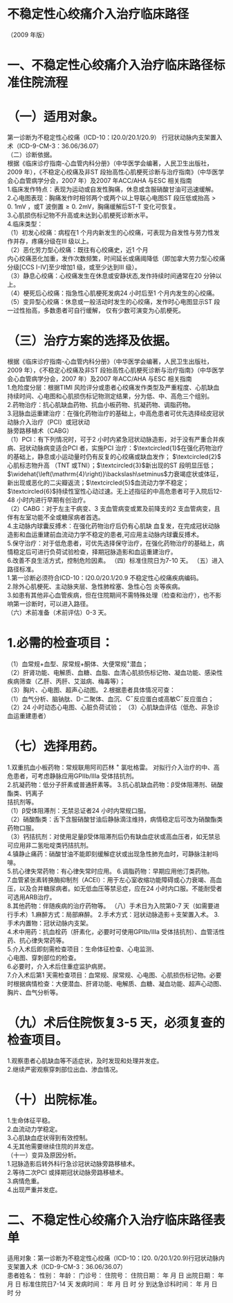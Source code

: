 # 不稳定性心绞痛介入治疗临床路径  
（2009 年版）  
# 一、不稳定性心绞痛介入治疗临床路径标准住院流程  
# （一）适用对象。  
第一诊断为不稳定性心绞痛（ICD-10：I20.0/20.1/20.9） 行冠状动脉内支架置入术（ICD-9-CM-3：36.06/36.07）  
（二）诊断依据。  
根据《临床诊疗指南-心血管内科分册》（中华医学会编著，人民卫生出版社，2009 年），《不稳定心绞痛及非ST 段抬高性心肌梗死诊断与治疗指南》（中华医学会心血管病学分会，2007 年）及2007 年ACC/AHA 与ESC 相关指南  
1.临床发作特点：表现为运动或自发性胸痛，休息或含服硝酸甘油可迅速缓解。  
2.心电图表现：胸痛发作时相邻两个或两个以上导联心电图ST 段压低或抬高${>}0.~1\mathrm{mV}$ ，或T 波倒置${\geqslant}0.\ 2\mathrm{mV}$，胸痛缓解后ST-T 变化可恢复。  
3.心肌损伤标记物不升高或未达到心肌梗死诊断水平。  
4.临床类型：  
（1）初发心绞痛：病程在1 个月内新发生的心绞痛，可表现为自发性与劳力性发作并存，疼痛分级在III 级以上。  
（2）恶化劳力型心绞痛：既往有心绞痛史，近1 个月  
内心绞痛恶化加重，发作次数频繁，时间延长或痛阈降低（即加拿大劳力型心绞痛分级[CCS I-IV]至少增加1 级，或至少达到III 级）。  
（3）静息心绞痛：心绞痛发生在休息或安静状态,发作持续时间通常在20 分钟以上。  
（4）梗死后心绞痛：指急性心肌梗死发病24 小时后至1 个月内发生的心绞痛。  
（5）变异型心绞痛：休息或一般活动时发生的心绞痛，发作时心电图显示ST 段一过性抬高，多数患者可自行缓解， 仅有少数可演变为心肌梗死。  
# （三）治疗方案的选择及依据。  
根据《临床诊疗指南-心血管内科分册》（中华医学会编著，人民卫生出版社，2009 年），《不稳定心绞痛及非ST 段抬高性心肌梗死诊断与治疗指南》（中华医学会心血管病学分会，2007 年）及2007 年ACC/AHA 与ESC 相关指南  
1.危险度分层：根据TIMI 风险评分或患者心绞痛发作类型及严重程度、心肌缺血持续时间、心电图和心肌损伤标记物测定结果，分为低、中、高危三个组别。  
2.药物治疗：抗心肌缺血药物、抗血小板药物、抗凝药物、调脂药物。  
3.冠脉血运重建治疗：在强化药物治疗的基础上，中高危患者可优先选择经皮冠状动脉介入治疗（PCI）或冠状动  
脉旁路移植术（CABG）  
（1）PCI：有下列情况时，可于2 小时内紧急冠状动脉造影，对于没有严重合并疾病、冠状动脉病变适合PCI 者，实施PCI 治疗：$\textcircled{1}$在强化药物治疗的基础上，静息或小运动量时仍有反复的心绞痛或缺血发作； $\textcircled{2}$ 心肌标志物升高 （TNT  或TNI）；$\textcircled{3}$新出现的ST 段明显压低；$\widehat{\left(\mathrm{4}\right)}\backslash\setminus$力衰竭症状或体征，新出现或恶化的二尖瓣返流；$\textcircled{5}$血流动力学不稳定；$\textcircled{6}$持续性室性心动过速。无上述指征的中高危患者可于入院后12-48 小时内进行早期有创治疗。  
（2）CABG：对于左主干病变、3 支血管病变或累及前降支的2 支血管病变，且伴有左室功能不全或糖尿病者首选。  
4.主动脉内球囊反搏术：在强化药物治疗后仍有心肌缺 血复发，在完成冠状动脉造影和血运重建前血流动力学不稳定的患者,可应用主动脉内球囊反搏术。  
5.保守治疗：对于低危患者，可优先选择保守治疗，在强化药物治疗的基础上，病情稳定后可进行负荷试验检查，择期冠脉造影和血运重建治疗。  
6.改善不良生活方式，控制危险因素。 （四）标准住院日为7-10 天。 （五）进入路径标准。  
1.第一诊断必须符合ICD-10：I20.0/20.1/20.9 不稳定性心绞痛疾病编码。  
2.除外心肌梗死、主动脉夹层、急性肺栓塞、急性心包 炎等疾病。  
3.如患有其他非心血管疾病，但在住院期间不需特殊处理（检查和治疗），也不影响第一诊断时，可以进入路径。  
（六）术前准备（术前评估）0-3 天。  
# 1.必需的检查项目：  
（1）血常规$+$血型、尿常规$+$酮体、大便常规$^+$潜血；  
（2）肝肾功能、电解质、血糖、血脂、血清心肌损伤标记物、凝血功能、感染性疾病筛查（乙肝、丙肝、艾滋病、梅毒等）；  
（3）胸片、心电图、超声心动图。 2.根据患者具体情况可查：  
（1）血气分析、脑钠肽、D-二聚体、血沉、$\mathrm{C}^{-}$反应蛋白或高敏$\mathrm{C}^{-}$反应蛋白；  
（2）24 小时动态心电图、心脏负荷试验； （3）心肌缺血评估（低危、非急诊血运重建患者）  
# （七）选择用药。  
1.双重抗血小板药物：常规联用阿司匹林 $^+$ 氯吡格雷。 对拟行介入治疗的中、高危患者，可考虑静脉应用GPIIb/IIIa 受体拮抗剂。  
2.抗凝药物：低分子肝素或普通肝素等。 3.抗心肌缺血药物：β受体阻滞剂、硝酸酯类、钙离子  
拮抗剂等。  
（1）β受体阻滞剂：无禁忌证者24 小时内常规口服。  
（2）硝酸酯类：舌下含服硝酸甘油后静脉滴注维持，病情稳定后可改为硝酸酯类药物口服。  
（3）钙拮抗剂：对使用足量β受体阻滞剂后仍有缺血症状或高血压者，如无禁忌可应用非二氢吡啶类钙拮抗剂。  
4.镇静止痛药：硝酸甘油不能即刻缓解症状或出现急性肺充血时，可静脉注射吗啡。  
5.抗心律失常药物：有心律失常时应用。 6.调脂药物：早期应用他汀类药物。  
7.血管紧张素转换酶抑制剂（ACEI）：用于左心室收缩功能障碍或心力衰竭、高血压，以及合并糖尿病者。如无低血压等禁忌症，应在24 小时内口服。不能耐受者可选用ARB治疗。  
8.其他药物：伴随疾病的治疗药物等。 （八）手术日为入院第0-7 天（如需要进行手术）1.麻醉方式：局部麻醉。 2.手术方式：冠状动脉造影＋支架置入术。  3.手术内置物：冠状动脉内支架。  
4.术中用药：抗血栓药（肝素化，必要时可使用GPIIb/IIIa 受体拮抗剂）、血管活性药、抗心律失常药等。  
5.介入术后即刻需检查项目：生命体征检查、心电监测、  
心电图、穿刺部位的检查。  
6.必要时，介入术后住重症监护病房。  
7.介入术后第1 天需检查项目：血常规、尿常规、心电图、心肌损伤标记物。必要时根据病情检查：大便潜血、肝肾功能、电解质、血糖、凝血功能、超声心动图、胸片、血气分析等。  
# （九）术后住院恢复3-5 天，必须复查的检查项目。  
1.观察患者心肌缺血等不适症状，及时发现和处理并发症。  
2.继续严密观察穿刺部位出血、渗血情况。  
# （十）出院标准。  
1.生命体征平稳。  
2.血流动力学稳定。  
3.心肌缺血症状得到有效控制。  
4.无其他需要继续住院的并发症。  
（十一）变异及原因分析。  
1.冠脉造影后转外科行急诊冠状动脉旁路移植术。  
2.等待二次PCI 或择期冠状动脉旁路移植术。  
3.病情危重。  
4.出现严重并发症。  
# 二、不稳定性心绞痛介入治疗临床路径表单  
适用对象：第一诊断为不稳定性心绞痛（ICD-10：$\mathrm{I20.~}0/20.1/20.9)$行冠状动脉内支架置入术（ICD-9-CM-3：36.06/36.07）  
患者姓名：           性别：    年龄：    门诊号：       住院号：       住院日期：   年  月  日 出院日期：   年  月   日  标准住院日7-14 天 发病时间：   年  月  日  时  分  到达急诊科时间：   年  月  日  时  分  
